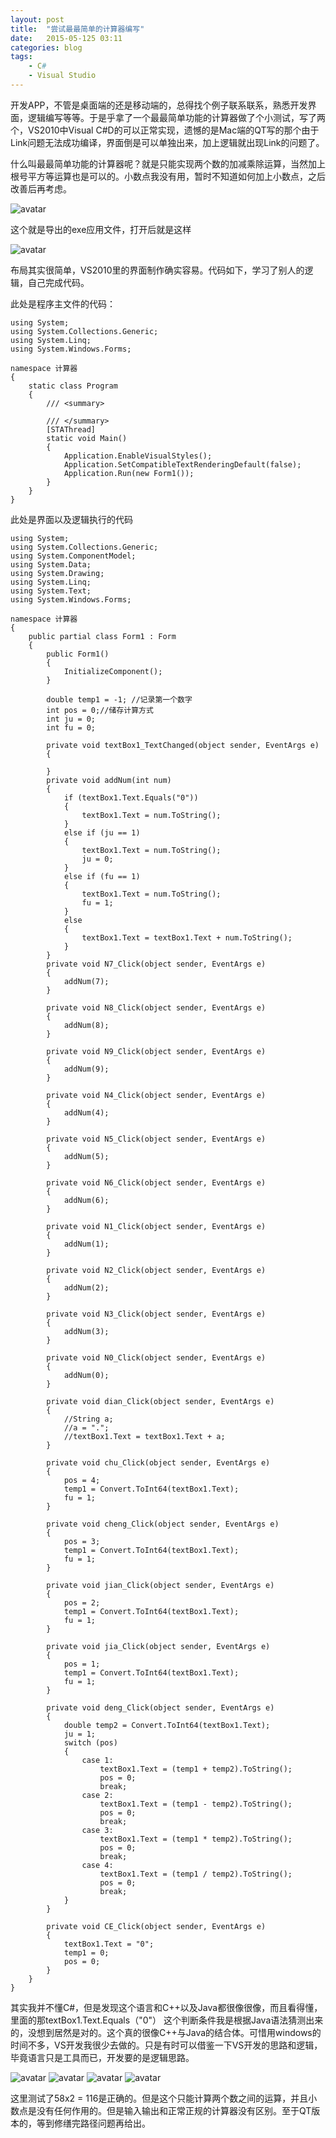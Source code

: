 ```yaml
---
layout: post
title:  "尝试最最简单的计算器编写"
date:   2015-05-125 03:11
categories: blog
tags:
    - C#
    - Visual Studio
---
```


开发APP，不管是桌面端的还是移动端的，总得找个例子联系联系，熟悉开发界面，逻辑编写等等。于是乎拿了一个最最简单功能的计算器做了个小测试，写了两个，VS2010中Visual C#D的可以正常实现，遗憾的是Mac端的QT写的那个由于Link问题无法成功编译，界面倒是可以单独出来，加上逻辑就出现Link的问题了。

什么叫最最简单功能的计算器呢？就是只能实现两个数的加减乘除运算，当然加上根号平方等运算也是可以的。小数点我没有用，暂时不知道如何加上小数点，之后改善后再考虑。

![avatar](/images/blogs/2015-05-25-01.jpeg)

这个就是导出的exe应用文件，打开后就是这样

![avatar](/images/blogs/2015-05-25-02.jpeg)

布局其实很简单，VS2010里的界面制作确实容易。代码如下，学习了别人的逻辑，自己完成代码。

此处是程序主文件的代码：
```
using System;
using System.Collections.Generic;
using System.Linq;
using System.Windows.Forms;

namespace 计算器
{
    static class Program
    {
        /// <summary>

        /// </summary>
        [STAThread]
        static void Main()
        {
            Application.EnableVisualStyles();
            Application.SetCompatibleTextRenderingDefault(false);
            Application.Run(new Form1());
        }
    }
}
```
此处是界面以及逻辑执行的代码
```
using System;
using System.Collections.Generic;
using System.ComponentModel;
using System.Data;
using System.Drawing;
using System.Linq;
using System.Text;
using System.Windows.Forms;

namespace 计算器
{
    public partial class Form1 : Form
    {
        public Form1()
        {
            InitializeComponent();
        }

        double temp1 = -1; //记录第一个数字
        int pos = 0;//储存计算方式
        int ju = 0;
        int fu = 0;

        private void textBox1_TextChanged(object sender, EventArgs e)
        {

        }
        private void addNum(int num)
        {
            if (textBox1.Text.Equals("0"))
            {
                textBox1.Text = num.ToString();
            }
            else if (ju == 1)
            {
                textBox1.Text = num.ToString();
                ju = 0;
            }
            else if (fu == 1)
            {
                textBox1.Text = num.ToString();
                fu = 1;
            }
            else
            {
                textBox1.Text = textBox1.Text + num.ToString();
            }
        }
        private void N7_Click(object sender, EventArgs e)
        {
            addNum(7);
        }

        private void N8_Click(object sender, EventArgs e)
        {
            addNum(8);
        }

        private void N9_Click(object sender, EventArgs e)
        {
            addNum(9);
        }

        private void N4_Click(object sender, EventArgs e)
        {
            addNum(4);
        }

        private void N5_Click(object sender, EventArgs e)
        {
            addNum(5);
        }

        private void N6_Click(object sender, EventArgs e)
        {
            addNum(6);
        }

        private void N1_Click(object sender, EventArgs e)
        {
            addNum(1);
        }

        private void N2_Click(object sender, EventArgs e)
        {
            addNum(2);
        }

        private void N3_Click(object sender, EventArgs e)
        {
            addNum(3);
        }

        private void N0_Click(object sender, EventArgs e)
        {
            addNum(0);
        }

        private void dian_Click(object sender, EventArgs e)
        {
            //String a;
            //a = ".";
            //textBox1.Text = textBox1.Text + a;
        }

        private void chu_Click(object sender, EventArgs e)
        {
            pos = 4;
            temp1 = Convert.ToInt64(textBox1.Text);
            fu = 1;
        }

        private void cheng_Click(object sender, EventArgs e)
        {
            pos = 3;
            temp1 = Convert.ToInt64(textBox1.Text);
            fu = 1;
        }

        private void jian_Click(object sender, EventArgs e)
        {
            pos = 2;
            temp1 = Convert.ToInt64(textBox1.Text);
            fu = 1;
        }

        private void jia_Click(object sender, EventArgs e)
        {
            pos = 1;
            temp1 = Convert.ToInt64(textBox1.Text);
            fu = 1;
        }

        private void deng_Click(object sender, EventArgs e)
        {
            double temp2 = Convert.ToInt64(textBox1.Text);
            ju = 1;
            switch (pos)
            {
                case 1:
                    textBox1.Text = (temp1 + temp2).ToString();
                    pos = 0;
                    break;
                case 2:
                    textBox1.Text = (temp1 - temp2).ToString();
                    pos = 0;
                    break;
                case 3:
                    textBox1.Text = (temp1 * temp2).ToString();
                    pos = 0;
                    break;
                case 4:
                    textBox1.Text = (temp1 / temp2).ToString();
                    pos = 0;
                    break;
            }
        }

        private void CE_Click(object sender, EventArgs e)
        {
            textBox1.Text = "0";
            temp1 = 0;
            pos = 0;
        }
    }
}
```
其实我并不懂C#，但是发现这个语言和C++以及Java都很像很像，而且看得懂，里面的那textBox1.Text.Equals（"0"）  这个判断条件我是根据Java语法猜测出来的，没想到居然是对的。这个真的很像C++与Java的结合体。可惜用windows的时间不多，VS开发我很少去做的。只是有时可以借鉴一下VS开发的思路和逻辑，毕竟语言只是工具而已，开发要的是逻辑思路。

![avatar](/images/blogs/2015-05-25-03.jpeg)
![avatar](/images/blogs/2015-05-25-04.jpeg)
![avatar](/images/blogs/2015-05-25-05.jpeg)
![avatar](/images/blogs/2015-05-25-06.jpeg)

这里测试了58x2 = 116是正确的。但是这个只能计算两个数之间的运算，并且小数点是没有任何作用的。但是输入输出和正常正规的计算器没有区别。至于QT版本的，等到修缮完路径问题再给出。
